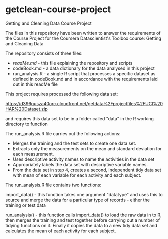 # getclean-course-project

Getting and Cleaning Data Course Project

The files in this repository have been written to answer the requirements of the Course Project for the Coursera Datascientist's Toolbox course: Getting and Cleaning Data

The repository consists of three files:
- *readMe.md* - this file explaining the repository and scripts
- codeBook.md - a data dictionary for the data analysed in this project
- run_analysis.R - a single R script that processes a specific dataset as defined in codeBook.md and in accordance with the requirements laid out in this readMe file

This project requires processed the following data set:

https://d396qusza40orc.cloudfront.net/getdata%2Fprojectfiles%2FUCI%20HAR%20Dataset.zip

and requires this data set to be in a folder called "data" in the R working directory to function

The run_analysis.R file carries out the following actions:

- Merges the training and the test sets to create one data set.
- Extracts only the measurements on the mean and standard deviation for each measurement. 
- Uses descriptive activity names to name the activities in the data set
- Appropriately labels the data set with descriptive variable names. 
- From the data set in step 4, creates a second, independent tidy data set with mean of each variable for each activity and each subject.

The run_analysis.R file contains two functions:

import_data() - this function takes one argument "datatype" and uses this to source and merge the data for a particular type of records - either the training or test data

run_analysis() - this function calls import_data() to load the raw data in to R, then merges the training and test together before carrying out a number of tidying functions on it. Finally it copies the data to a new tidy data set and calculates the mean of each activity for each subject.
